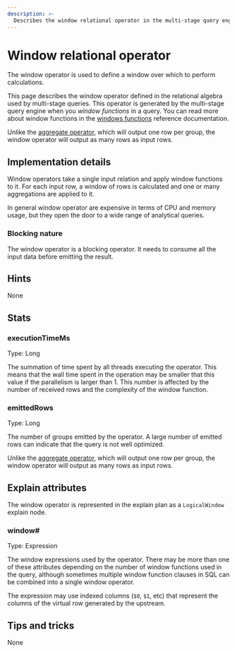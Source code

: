 ```yaml
---
description: >-
  Describes the window relational operator in the multi-stage query engine.
---
```


# Window relational operator

The window operator is used to define a window over which to perform calculations. 

This page describes the window operator defined in the relational algebra used by multi-stage queries.
This operator is generated by the multi-stage query engine when you _window functions_ in a query.
You can read more about window functions in the [windows functions](../../query-syntax/windows-functions.md) reference
documentation.

Unlike the [aggregate operator](aggregate.md), which will output one row per group, the window operator will output as
many rows as input rows.

## Implementation details

Window operators take a single input relation and apply window functions to it.
For each input row, a window of rows is calculated and one or many aggregations are applied to it.

In general window operator are expensive in terms of CPU and memory usage, but they open the door to a wide range of
analytical queries.


### Blocking nature
The window operator is a blocking operator. It needs to consume all the input data before emitting the result.

## Hints
None

## Stats
### executionTimeMs
Type: Long

The summation of time spent by all threads executing the operator.
This means that the wall time spent in the operation may be smaller that this value if the parallelism is larger than 1.
This number is affected by the number of received rows and the complexity of the window function.

### emittedRows
Type: Long

The number of groups emitted by the operator.
A large number of emitted rows can indicate that the query is not well optimized.

Unlike the [aggregate operator](aggregate.md), which will output one row per group, the window operator will output as 
many rows as input rows.

## Explain attributes

The window operator is represented in the explain plan as a `LogicalWindow` explain node.

### window#
Type: Expression

The window expressions used by the operator.
There may be more than one of these attributes depending on the number of window functions used in the query,
although sometimes multiple window function clauses in SQL can be combined into a single window operator.

The expression may use indexed columns (`$0`, `$1`, etc) that represent the columns of the virtual row generated by the 
upstream.

## Tips and tricks
None
